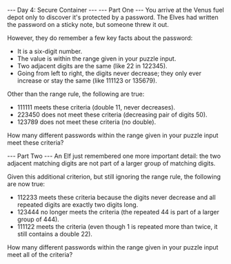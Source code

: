 --- Day 4: Secure Container ---
--- Part One ---
You arrive at the Venus fuel depot only to discover it's protected by a password. The Elves had written the password on a sticky note, but someone threw it out.

However, they do remember a few key facts about the password:

 - It is a six-digit number.
 - The value is within the range given in your puzzle input.
 - Two adjacent digits are the same (like 22 in 122345).
 - Going from left to right, the digits never decrease; they only ever increase or stay the same (like 111123 or 135679).

Other than the range rule, the following are true:

 - 111111 meets these criteria (double 11, never decreases).
 - 223450 does not meet these criteria (decreasing pair of digits 50).
 - 123789 does not meet these criteria (no double).

How many different passwords within the range given in your puzzle input meet these criteria?

--- Part Two ---
An Elf just remembered one more important detail: the two adjacent matching digits are not part of a larger group of matching digits.

Given this additional criterion, but still ignoring the range rule, the following are now true:

 - 112233 meets these criteria because the digits never decrease and all repeated digits are exactly two digits long.
 - 123444 no longer meets the criteria (the repeated 44 is part of a larger group of 444).
 - 111122 meets the criteria (even though 1 is repeated more than twice, it still contains a double 22).
 
How many different passwords within the range given in your puzzle input meet all of the criteria?
